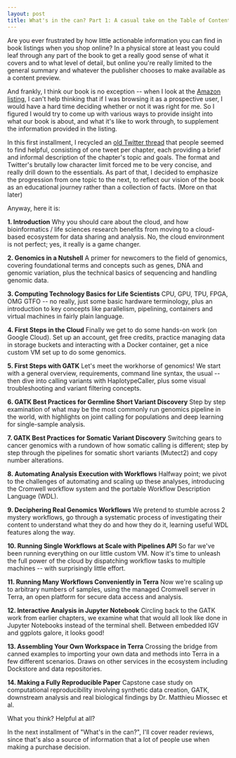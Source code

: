 ```yaml
---
layout: post
title: What's in the can? Part 1: A casual take on the Table of Contents
---
```


Are you ever frustrated by how little actionable information you can find in book listings when you shop online? In a physical store at least you could leaf through any part of the book to get a really good sense of what it covers and to what level of detail, but online you're really limited to the general summary and whatever the publisher chooses to make available as a content preview. 

And frankly, I think our book is no exception -- when I look at the [Amazon listing](https://www.amazon.com/Genomics-Cloud-GATK-Spark-Docker-dp-1491975199/dp/1491975199), I can't help thinking that if I was browsing it as a prospective user, I would have a hard time deciding whether or not it was right for me. So I figured I would try to come up with various ways to provide insight into what our book is about, and what it's like to work through, to supplement the information provided in the listing.

In this first installment, I recycled an [old Twitter thread](https://twitter.com/VdaGeraldine/status/1263336914859560962?s=20) that people seemed to find helpful, consisting of one tweet per chapter, each providing a brief and informal description of the chapter's topic and goals. The format and Twitter's brutally low character limit forced me to be very concise, and really drill down to the essentials. As part of that, I decided to emphasize the progression from one topic to the next, to reflect our vision of the book as an educational journey rather than a collection of facts. (More on that later)

Anyway, here it is: 

**1. Introduction**
Why you should care about the cloud, and how bioinformatics / life sciences research benefits from moving to a cloud-based ecosystem for data sharing and analysis. No, the cloud environment is not perfect; yes, it really is a game changer.

**2. Genomics in a Nutshell**
A primer for newcomers to the field of genomics, covering foundational terms and concepts such as genes, DNA and genomic variation, plus the technical basics of sequencing and handling genomic data.

**3. Computing Technology Basics for Life Scientists**
CPU, GPU, TPU, FPGA, OMG GTFO -- no really, just some basic hardware terminology, plus an introduction to key concepts like parallelism, pipelining, containers and virtual machines in fairly plain language.

**4. First Steps in the Cloud**
Finally we get to do some hands-on work (on Google Cloud). Set up an account, get free credits, practice managing data in storage buckets and interacting with a Docker container, get a nice custom VM set up to do some genomics.

**5. First Steps with GATK**
Let's meet the workhorse of genomics! We start with a general overview, requirements, command line syntax, the usual -- then dive into calling variants with HaplotypeCaller, plus some visual troubleshooting and variant filtering concepts.

**6. GATK Best Practices for Germline Short Variant Discovery**
Step by step examination of what may be the most commonly run genomics pipeline in the world, with highlights on joint calling for populations and deep learning for single-sample analysis.

**7. GATK Best Practices for Somatic Variant Discovery**
Switching gears to cancer genomics with a rundown of how somatic calling is different; step by step through the pipelines for somatic short variants (Mutect2) and copy number alterations.

**8. Automating Analysis Execution with Workflows**
Halfway point; we pivot to the challenges of automating and scaling up these analyses, introducing the Cromwell workflow system and the portable Workflow Description Language (WDL).

**9. Deciphering Real Genomics Workflows**
We pretend to stumble across 2 mystery workflows, go through a systematic process of investigating their content to understand what they do and how they do it, learning useful WDL features along the way.

**10. Running Single Workflows at Scale with Pipelines API**
So far we've been running everything on our little custom VM. Now it's time to unleash the full power of the cloud by dispatching workflow tasks to multiple machines -- with surprisingly little effort.

**11. Running Many Workflows Conveniently in Terra**
Now we're scaling up to arbitrary numbers of samples, using the managed Cromwell server in Terra, an open platform for secure data access and analysis. 

**12. Interactive Analysis in Jupyter Notebook**
Circling back to the GATK work from earlier chapters, we examine what that would all look like done in Jupyter Notebooks instead of the terminal shell. Between embedded IGV and ggplots galore, it looks good!

**13. Assembling Your Own Workspace in Terra**
Crossing the bridge from canned examples to importing your own data and methods into Terra in a few different scenarios. Draws on other services in the ecosystem including Dockstore and data repositories.

**14. Making a Fully Reproducible Paper**
Capstone case study on computational reproducibility involving synthetic data creation, GATK, downstream analysis and real biological findings by Dr. Matthieu Miossec et al. 

What you think? Helpful at all? 

In the next installment of "What's in the can?", I'll cover reader reviews, since that's also a source of information that a lot of people use when making a purchase decision. 

